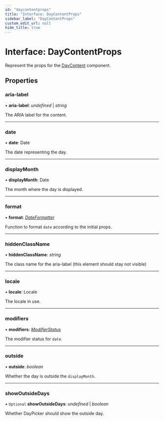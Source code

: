 ```yaml
---
id: "daycontentprops"
title: "Interface: DayContentProps"
sidebar_label: "DayContentProps"
custom_edit_url: null
hide_title: true
---
```


# Interface: DayContentProps

Represent the props for the [DayContent](../functions/daycontent.md) component.

## Properties

### aria-label

• **aria-label**: *undefined* \| *string*

The ARIA label for the content.

___

### date

• **date**: Date

The date representing the day.

___

### displayMonth

• **displayMonth**: Date

The month where the day is displayed.

___

### format

• **format**: [*DateFormatter*](../types/dateformatter.md)

Function to format `date` according to the initial props.

___

### hiddenClassName

• **hiddenClassName**: *string*

The class name for the aria-label (this element should stay not visible)

___

### locale

• **locale**: Locale

The locale in use.

___

### modifiers

• **modifiers**: [*ModifierStatus*](../types/modifierstatus.md)

The modifier status for `date`.

___

### outside

• **outside**: *boolean*

Whether the day is outside the `displayMonth`.

___

### showOutsideDays

• `Optional` **showOutsideDays**: *undefined* \| *boolean*

Whether DayPicker should show the outside day.
